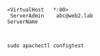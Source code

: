 	<VirtualHost   *:80>
	 ServerAdmin    abc@web2.lab
	ServerName      



	sudo apachectl configtest 